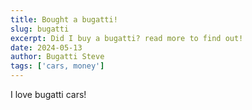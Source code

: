 ```yaml
---
title: Bought a bugatti!
slug: bugatti
excerpt: Did I buy a bugatti? read more to find out!
date: 2024-05-13
author: Bugatti Steve
tags: ['cars, money']
---
```


I love bugatti cars! 

